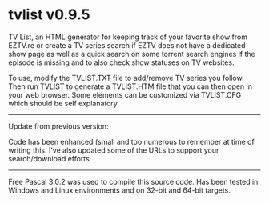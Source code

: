 # tvlist v0.9.5

TV List, an HTML generator for keeping track of your favorite show from EZTV.re or create a TV series search 
if EZTV does not have a dedicated show page as well as a quick search on some torrent search engines if the 
episode is missing and to also check show statuses on TV websites.

To use, modify the TVLIST.TXT file to add/remove TV series you follow.  Then run TVLIST to generate a 
TVLIST.HTM file that you can then open in your web browser. Some elements can be customized via TVLIST.CFG which
should be self explanatory. 

-----------------------

Update from previous version:

Code has been enhanced (small and too numerous to remember at time of writing this. I've also updated some of 
the URLs to support your search/download efforts. 

-----------------------

Free Pascal 3.0.2 was used to compile this source code.  Has been tested in Windows and Linux environments and 
on 32-bit and 64-bit targets.
